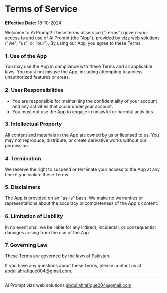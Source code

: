 # Terms of Service

**Effective Date:** 18-10-2024

Welcome to Ai Prompt! These terms of service ("Terms") govern your access to and use of Ai Prompt (the "App"), provided by vizz web solutions ("we", "us", or "our"). By using our App, you agree to these Terms.

### 1. Use of the App
You may use the App in compliance with these Terms and all applicable laws. You must not misuse the App, including attempting to access unauthorized features or areas.

### 2. User Responsibilities
- You are responsible for maintaining the confidentiality of your account and any activities that occur under your account.
- You must not use the App to engage in unlawful or harmful activities.

### 3. Intellectual Property
All content and materials in the App are owned by us or licensed to us. You may not reproduce, distribute, or create derivative works without our permission.

### 4. Termination
We reserve the right to suspend or terminate your access to the App at any time if you violate these Terms.

### 5. Disclaimers
The App is provided on an "as-is" basis. We make no warranties or representations about the accuracy or completeness of the App's content.

### 6. Limitation of Liability
In no event shall we be liable for any indirect, incidental, or consequential damages arising from the use of the App.

### 7. Governing Law
These Terms are governed by the laws of Pakistan.

If you have any questions about these Terms, please contact us at abdullahrafique004@gmail.com.

---

Ai Prompt
vizz web solutions
abdullahrafique004@gmail.com

